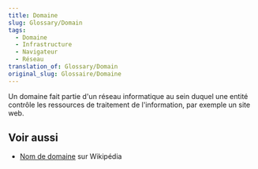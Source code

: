 ```yaml
---
title: Domaine
slug: Glossary/Domain
tags:
  - Domaine
  - Infrastructure
  - Navigateur
  - Réseau
translation_of: Glossary/Domain
original_slug: Glossaire/Domaine
---
```


Un domaine fait partie d'un réseau informatique au sein duquel une entité contrôle les ressources de traitement de l'information, par exemple un site web.

## Voir aussi

- [Nom de domaine](https://fr.wikipedia.org/wiki/Nom_de_domaine) sur Wikipédia
